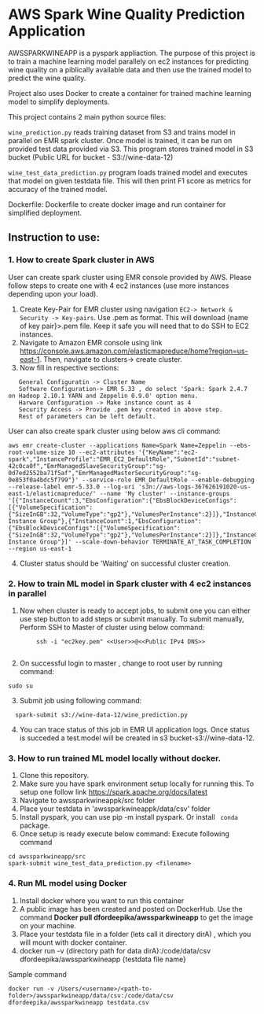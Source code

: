 # AWS Spark Wine Quality Prediction Application

AWSSPARKWINEAPP is a pyspark appliaction. The purpose of this project is to train a machine learning model parallely on ec2 instances for predicting wine quality on a piblically available data and then use the trained model to predict the wine quality.  

Project also uses Docker to create a container for trained machine learning model to simplify deployments.
 
This project contains 2 main python source files:
 
`wine_prediction.py` reads training dataset from S3 and trains model in parallel on EMR spark cluster. Once model is trained, it can be run on provided test data provided via S3. This program stores trained model in S3 bucket (Public URL for bucket - S3://wine-data-12)

`wine_test_data_prediction.py` program loads trained model and executes that model on given testdata file. This 
will then print F1 score as metrics for accuracy of the trained model.

Dockerfile: Dockerfile to create docker image and run container for simplified deployment.

##  Instruction to use:
### 1. How to create Spark cluster in AWS 
User can create spark cluster using EMR console provided by AWS. Please follow steps to create one with 4 ec2 instances (use more instances depending upon your load).

1. Create Key-Pair for EMR cluster using navigation ```EC2-> Network & Security -> Key-pairs```.
   Use .pem as format. This will download {name of key pair}>.pem file. Keep it safe you will need that to do SSH to EC2 instances.
2. Navigate to Amazon EMR console using link  https://console.aws.amazon.com/elasticmapreduce/home?region=us-east-1. Then, navigate to clusters-> create cluster.
3. Now fill in respective sections:
```
   General Configuratin -> Cluster Name 
   Software Configuration-> EMR 5.33 , do select 'Spark: Spark 2.4.7 on Hadoop 2.10.1 YARN and Zeppelin 0.9.0' option menu.
   Harware Configuration -> Make instance count as 4
   Security Access -> Provide .pem key created in above step.
   Rest of parameters can be left default.
 ```

User can also create spark cluster using below aws cli command:
  ```
  aws emr create-cluster --applications Name=Spark Name=Zeppelin --ebs-root-volume-size 10 --ec2-attributes '{"KeyName":"ec2-spark","InstanceProfile":"EMR_EC2_DefaultRole","SubnetId":"subnet-42c0ca0f","EmrManagedSlaveSecurityGroup":"sg-0d7ed2552ba71f5af","EmrManagedMasterSecurityGroup":"sg-0e853f0a4bdc5f799"}' --service-role EMR_DefaultRole --enable-debugging --release-label emr-5.33.0 --log-uri 's3n://aws-logs-367626191020-us-east-1/elasticmapreduce/' --name 'My cluster' --instance-groups '[{"InstanceCount":3,"EbsConfiguration":{"EbsBlockDeviceConfigs":[{"VolumeSpecification":{"SizeInGB":32,"VolumeType":"gp2"},"VolumesPerInstance":2}]},"InstanceGroupType":"CORE","InstanceType":"m5.xlarge","Name":"Core Instance Group"},{"InstanceCount":1,"EbsConfiguration":{"EbsBlockDeviceConfigs":[{"VolumeSpecification":{"SizeInGB":32,"VolumeType":"gp2"},"VolumesPerInstance":2}]},"InstanceGroupType":"MASTER","InstanceType":"m5.xlarge","Name":"Master Instance Group"}]' --scale-down-behavior TERMINATE_AT_TASK_COMPLETION --region us-east-1
  ```
  
4. Cluster status should be 'Waiting' on successful cluster creation.

### 2. How to train ML model in Spark cluster with 4 ec2 instances in parallel
1. Now when cluster is ready to accept jobs, to submit one you can either use step button to add steps or submit manually.
   To submit manually, Perform SSH to Master of cluster using below command:
```
        ssh -i "ec2key.pem" <<User>>@<<Public IPv4 DNS>>
        
```
2. On successful login to master , change to root user by running command:
  ```
  sudo su
  ```
3. Submit job using following command:
 ```
   spark-submit s3://wine-data-12/wine_prediction.py
 ```
4. You can trace status of this job in EMR UI application logs. Once status is succeded a test.model will be created in s3 bucket-s3://wine-data-12.


### 3. How to run trained ML model locally without docker.
1. Clone this repository.
2. Make sure you have spark environment setup locally for running this. To setup one follow link https://spark.apache.org/docs/latest
3. Navigate to awssparkwineappk/src folder
4. Place your testdata in 'awssparkwineappk/data/csv' folder
5. Install pyspark, you can use pip -m install pyspark. Or install `` conda`` package.
6. Once setup is ready execute below command:
   Execute following command
 ``` 
 cd awssparkwineapp/src
 spark-submit wine_test_data_prediction.py <filename>
 ```
 
### 4. Run ML model using Docker
1. Install docker where you want to run this container
2. A public image has been created and posted on DockerHub. Use the command **Docker pull dfordeepika/awssparkwineapp** to get the image on your machine.
3. Place your testdata file in a folder (lets call it directory dirA) , which you will mount with docker container.
4. docker run -v {directory path for data dirA}:/code/data/csv dfordeepika/awssparkwineapp {testdata file name}

Sample command
```
docker run -v /Users/<username>/<path-to-folder>/awssparkwineapp/data/csv:/code/data/csv dfordeepika/awssparkwineapp testdata.csv

```
